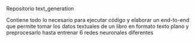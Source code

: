Repositorio text_generation

Contiene todo lo necesario para ejecutar código y elaborar un end-to-end que permite tomar los datos textuales de un libro en formato 
texto plano y preprocesarlo hasta entrenar 6 redes neuronales diferentes
